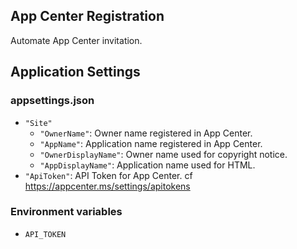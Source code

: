 ## App Center Registration

Automate App Center invitation.

## Application Settings

### appsettings.json

- `"Site"`
  - `"OwnerName"`: Owner name registered in App Center.
  - `"AppName"`: Application name registered in App Center.
  - `"OwnerDisplayName"`: Owner name used for copyright notice.
  - `"AppDisplayName"`: Application name used for HTML.
- `"ApiToken"`: API Token for App Center. cf https://appcenter.ms/settings/apitokens

### Environment variables

- `API_TOKEN`
